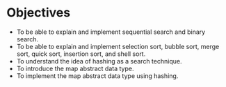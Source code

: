 Objectives
==========

-   To be able to explain and implement sequential search and
    binary search.
-   To be able to explain and implement selection sort, bubble sort,
    merge sort, quick sort, insertion sort, and shell sort.
-   To understand the idea of hashing as a search technique.
-   To introduce the map abstract data type.
-   To implement the map abstract data type using hashing.

